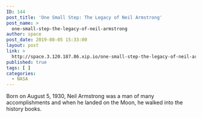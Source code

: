 ```yaml
---
ID: 144
post_title: 'One Small Step: The Legacy of Neil Armstrong'
post_name: >
  one-small-step-the-legacy-of-neil-armstrong
author: space
post_date: 2019-08-05 15:33:00
layout: post
link: >
  http://space.3.120.187.86.xip.io/one-small-step-the-legacy-of-neil-armstrong
published: true
tags: [ ]
categories:
  - NASA
---
```

Born on August 5, 1930, Neil Armstrong was a man of many accomplishments and when he landed on the Moon, he walked into the history books. 